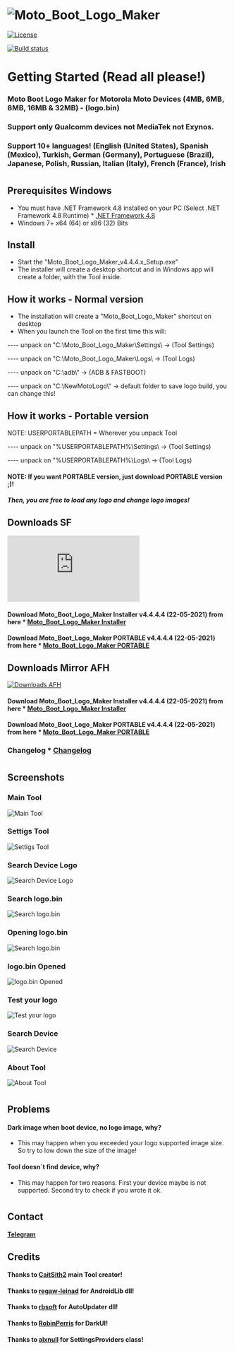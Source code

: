# ![Moto_Boot_Logo_Maker](https://raw.githubusercontent.com/Franco28/Moto_Boot_Logo_Maker/master/Logo/BootLogoMaker.jpg)

[![License](https://img.shields.io/badge/license-MIT-green)](https://raw.githubusercontent.com/Franco28/Moto_Boot_Logo_Maker/master/LICENSE.txt)

[![Build status](https://ci.appveyor.com/api/projects/status/49lbwcmbc90an8yt?svg=true)](https://ci.appveyor.com/project/Franco28/moto-boot-logo-maker)

# Getting Started (Read all please!)

### Moto Boot Logo Maker for Motorola Moto Devices (4MB, 6MB, 8MB, 16MB & 32MB) - (logo.bin)

### Support only Qualcomm devices not MediaTek not Exynos.

### Support 10+ languages! (English (United States), Spanish (Mexico), Turkish, German (Germany), Portuguese (Brazil), Japanese, Polish, Russian, Italian (Italy), French (France), Irish

#

## Prerequisites Windows
- You must have .NET Framework 4.8 installed on your PC (Select .NET Framework 4.8 Runtime) * [.NET Framework 4.8](https://dotnet.microsoft.com/download/dotnet-framework/net48) 
- Windows 7+ x64 (64) or x86 (32) Bits

## Install
- Start the "Moto_Boot_Logo_Maker_v4.4.4.x_Setup.exe" 
- The installer will create a desktop shortcut and in Windows app will create a folder, with the Tool inside. 

## How it works - Normal version
- The installation will create a "Moto_Boot_Logo_Maker" shortcut on desktop
- When you launch the Tool on the first time this will:

---- unpack on "C:\\Moto_Boot_Logo_Maker\\Settings\\ -> (Tool Settings) 

---- unpack on "C:\\Moto_Boot_Logo_Maker\\Logs\\ -> (Tool Logs)

---- unpack on "C:\\adb\\" -> (ADB & FASTBOOT)

---- unpack on "C:\\NewMotoLogo\\" -> default folder to save logo build, you can change this!

## How it works - Portable version
NOTE: USERPORTABLEPATH = Wherever you unpack Tool

---- unpack on "%USERPORTABLEPATH%\\Settings\\ -> (Tool Settings) 

---- unpack on "%USERPORTABLEPATH%\\Logs\\ -> (Tool Logs)

#### NOTE: If you want PORTABLE version, just download PORTABLE version ;)!

##### Then, you are free to load any logo and change logo images!


## Downloads SF

[![Downloads SF](https://sourceforge.net/sflogo.php?type=16&group_id=3254118)](https://sourceforge.net/p/motobootlogomaker/)

#### Download Moto_Boot_Logo_Maker Installer v4.4.4.4 (22-05-2021) from here * [Moto_Boot_Logo_Maker Installer](https://master.dl.sourceforge.net/project/motobootlogomaker/SETUP/Moto_Boot_Logo_Maker_v4.4.4.4_Setup.exe) 

#### Download Moto_Boot_Logo_Maker PORTABLE v4.4.4.4 (22-05-2021) from here * [Moto_Boot_Logo_Maker PORTABLE](https://master.dl.sourceforge.net/project/motobootlogomaker/PORTABLE/Moto_Boot_Logo_Maker_v4.4.4.4_PORTABLE.zip) 

## Downloads Mirror AFH

[![Downloads AFH](https://androidfilehost.com/images/afh.png)](https://androidfilehost.com/?w=files&flid=323184)

#### Download Moto_Boot_Logo_Maker Installer v4.4.4.4 (22-05-2021) from here * [Moto_Boot_Logo_Maker Installer](https://www.androidfilehost.com/?fid=14943124697586337367) 

#### Download Moto_Boot_Logo_Maker PORTABLE v4.4.4.4 (22-05-2021) from here * [Moto_Boot_Logo_Maker PORTABLE](https://www.androidfilehost.com/?fid=14943124697586337365) 

### Changelog * [Changelog](https://raw.githubusercontent.com/Franco28/Moto_Boot_Logo_Maker/master/Tool/Setup/changelog.txt) 

####

#

## Screenshots


### Main Tool
![Main Tool](https://raw.githubusercontent.com/Franco28/Moto_Boot_Logo_Maker/master/Logo/tool.png "Main Tool")

### Settigs Tool
![Settigs Tool](https://raw.githubusercontent.com/Franco28/Moto_Boot_Logo_Maker/master/Logo/settings.png "Settigs Tool")

### Search Device Logo
![Search Device Logo](https://raw.githubusercontent.com/Franco28/Moto_Boot_Logo_Maker/master/Logo/SearchLogoFileDevice.png "Search Device Logo")

### Search logo.bin
![Search logo.bin](https://raw.githubusercontent.com/Franco28/Moto_Boot_Logo_Maker/master/Logo/SelectLogo.png "Search logo.bin")

### Opening logo.bin
![Search logo.bin](https://raw.githubusercontent.com/Franco28/Moto_Boot_Logo_Maker/master/Logo/OpenLogo.png "Search logo.bin")

### logo.bin Opened
![logo.bin Opened](https://raw.githubusercontent.com/Franco28/Moto_Boot_Logo_Maker/master/Logo/LogoOpened.png "logo.bin Opened")

### Test your logo
![Test your logo](https://raw.githubusercontent.com/Franco28/Moto_Boot_Logo_Maker/master/Logo/testurlogo.png "Test your logo")

### Search Device
![Search Device](https://raw.githubusercontent.com/Franco28/Moto_Boot_Logo_Maker/master/Logo/SearchDevice.png "Search Device")

### About Tool 
![About Tool](https://raw.githubusercontent.com/Franco28/Moto_Boot_Logo_Maker/master/Logo/about.png "About Tool")


####

#

## Problems

#### Dark image when boot device, no logo image, why? 
- This may happen when you exceeded your logo supported image size. So try to low down the size of the image!

#### Tool doesn´t find device, why?
- This may happen for two reasons. First your device maybe is not supported. Second try to check if you wrote it ok.

####

#

## Contact 
#### [Telegram](https://t.me/francom28) 


## Credits
#### Thanks to [CaitSith2](https://github.com/CaitSith2/MotoBootLogoMaker) main Tool creator!
#### Thanks to [regaw-leinad](https://github.com/regaw-leinad/AndroidLib) for AndroidLib dll!
#### Thanks to [rbsoft](https://github.com/ravibpatel/AutoUpdater.NET) for AutoUpdater dll!
#### Thanks to [RobinPerris](https://github.com/RobinPerris/DarkUI) for DarkUI!
#### Thanks to [alxnull](https://github.com/bluegrams/SettingsProviders) for SettingsProviders class!